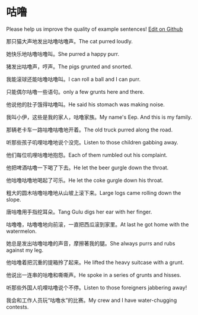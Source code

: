 # 咕噜

Please help us improve the quality of example sentences! [Edit on Github](https://github.com/jiyushe/jiyu-example-sentence-source/blob/main/chinese/gulu.md)

<p><span class="chinese">那只猫大声地发出咕噜咕噜声。</span><span class="english">The cat purred loudly.</span></p>

<p><span class="chinese">她快乐地咕噜咕噜叫。</span><span class="english">She purred a happy purr.</span></p>

<p><span class="chinese">猪发出咕噜声，哼声。</span><span class="english">The pigs grunted and snorted.</span></p>

<p><span class="chinese">我能滚球还能咕噜咕噜叫。</span><span class="english">I can roll a ball and I can purr.</span></p>

<p><span class="chinese">只能偶尔咕噜一些语句。</span><span class="english">only a few grunts here and there.</span></p>

<p><span class="chinese">他说他的肚子饿得咕噜叫。</span><span class="english">He said his stomach was making noise.</span></p>

<p><span class="chinese">我叫小伊，这些是我的家人，咕噜家族。</span><span class="english">My name's Eep. And this is my family.</span></p>

<p><span class="chinese">那辆老卡车一路咕噜咕噜地开着。</span><span class="english">The old truck purred  along the road.</span></p>

<p><span class="chinese">听那些孩子叽哩咕噜地说个没完。</span><span class="english">Listen to those children gabbing away.</span></p>

<p><span class="chinese">他们每位叽哩咕噜地抱怨。</span><span class="english">Each of them rumbled out his complaint.</span></p>

<p><span class="chinese">他把啤酒咕噜一下喝了下去。</span><span class="english">He let the beer gurgle down the throat.</span></p>

<p><span class="chinese">他咕噜咕噜地喝起了可乐。</span><span class="english">He let the coke gurgle down his throat.</span></p>

<p><span class="chinese">粗大的圆木咕噜咕噜地从山坡上滚下来。</span><span class="english">Large logs came rolling down the slope.</span></p>

<p><span class="chinese">唐咕噜用手指挖耳朵。</span><span class="english">Tang Gulu digs her ear with her finger.</span></p>

<p><span class="chinese">咕噜噜，咕噜噜地向前滚，一直把西瓜滚到家里。</span><span class="english">At last he got home with the watermelon.</span></p>

<p><span class="chinese">她总是发出咕噜咕噜的声音，摩擦著我的腿。</span><span class="english">She always purrs and rubs against my leg.</span></p>

<p><span class="chinese">他咕噜着把沉重的提箱拎了起来。</span><span class="english">He lifted the heavy suitcase with a grunt.</span></p>

<p><span class="chinese">他说出一连串的咕噜和嘶嘶声。</span><span class="english">He spoke in a series of grunts and hisses.</span></p>

<p><span class="chinese">听那些外国人叽哩咕噜说个不停。</span><span class="english">Listen to those foreigners jabbering away!</span></p>

<p><span class="chinese">我会和工作人员玩“咕噜水”的比赛。</span><span class="english">My crew and I have water-chugging contests.</span></p>

